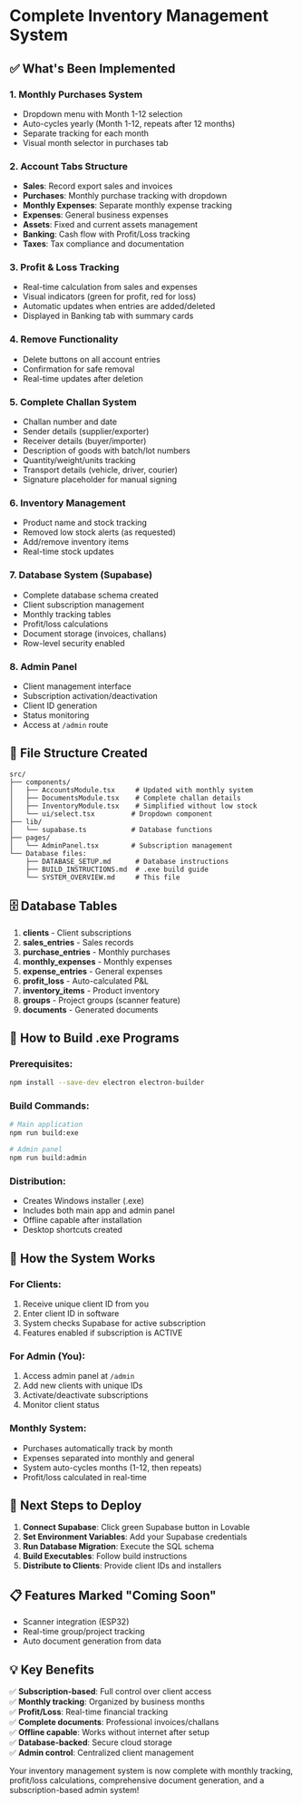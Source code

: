 # Complete Inventory Management System

## ✅ What's Been Implemented

### 1. **Monthly Purchases System**
- Dropdown menu with Month 1-12 selection
- Auto-cycles yearly (Month 1-12, repeats after 12 months)
- Separate tracking for each month
- Visual month selector in purchases tab

### 2. **Account Tabs Structure** 
- **Sales**: Record export sales and invoices
- **Purchases**: Monthly purchase tracking with dropdown
- **Monthly Expenses**: Separate monthly expense tracking 
- **Expenses**: General business expenses
- **Assets**: Fixed and current assets management
- **Banking**: Cash flow with Profit/Loss tracking
- **Taxes**: Tax compliance and documentation

### 3. **Profit & Loss Tracking**
- Real-time calculation from sales and expenses
- Visual indicators (green for profit, red for loss)
- Automatic updates when entries are added/deleted
- Displayed in Banking tab with summary cards

### 4. **Remove Functionality**
- Delete buttons on all account entries
- Confirmation for safe removal
- Real-time updates after deletion

### 5. **Complete Challan System**
- Challan number and date
- Sender details (supplier/exporter)
- Receiver details (buyer/importer)  
- Description of goods with batch/lot numbers
- Quantity/weight/units tracking
- Transport details (vehicle, driver, courier)
- Signature placeholder for manual signing

### 6. **Inventory Management** 
- Product name and stock tracking
- Removed low stock alerts (as requested)
- Add/remove inventory items
- Real-time stock updates

### 7. **Database System (Supabase)**
- Complete database schema created
- Client subscription management
- Monthly tracking tables
- Profit/loss calculations
- Document storage (invoices, challans)
- Row-level security enabled

### 8. **Admin Panel**
- Client management interface
- Subscription activation/deactivation
- Client ID generation
- Status monitoring
- Access at `/admin` route

## 📁 File Structure Created

```
src/
├── components/
│   ├── AccountsModule.tsx     # Updated with monthly system
│   ├── DocumentsModule.tsx    # Complete challan details
│   ├── InventoryModule.tsx    # Simplified without low stock
│   └── ui/select.tsx         # Dropdown component
├── lib/
│   └── supabase.ts           # Database functions
├── pages/
│   └── AdminPanel.tsx        # Subscription management
└── Database files:
    ├── DATABASE_SETUP.md      # Database instructions
    ├── BUILD_INSTRUCTIONS.md  # .exe build guide
    └── SYSTEM_OVERVIEW.md     # This file
```

## 🗄️ Database Tables

1. **clients** - Client subscriptions
2. **sales_entries** - Sales records  
3. **purchase_entries** - Monthly purchases
4. **monthly_expenses** - Monthly expenses
5. **expense_entries** - General expenses
6. **profit_loss** - Auto-calculated P&L
7. **inventory_items** - Product inventory
8. **groups** - Project groups (scanner feature)
9. **documents** - Generated documents

## 🔧 How to Build .exe Programs

### Prerequisites:
```bash
npm install --save-dev electron electron-builder
```

### Build Commands:
```bash
# Main application
npm run build:exe

# Admin panel  
npm run build:admin
```

### Distribution:
- Creates Windows installer (.exe)
- Includes both main app and admin panel
- Offline capable after installation
- Desktop shortcuts created

## 🎯 How the System Works

### For Clients:
1. Receive unique client ID from you
2. Enter client ID in software
3. System checks Supabase for active subscription
4. Features enabled if subscription is ACTIVE

### For Admin (You):
1. Access admin panel at `/admin`
2. Add new clients with unique IDs
3. Activate/deactivate subscriptions
4. Monitor client status

### Monthly System:
- Purchases automatically track by month
- Expenses separated into monthly and general
- System auto-cycles months (1-12, then repeats)
- Profit/loss calculated in real-time

## 🚀 Next Steps to Deploy

1. **Connect Supabase**: Click green Supabase button in Lovable
2. **Set Environment Variables**: Add your Supabase credentials
3. **Run Database Migration**: Execute the SQL schema
4. **Build Executables**: Follow build instructions
5. **Distribute to Clients**: Provide client IDs and installers

## 📋 Features Marked "Coming Soon"
- Scanner integration (ESP32)
- Real-time group/project tracking
- Auto document generation from data

## 💡 Key Benefits

✅ **Subscription-based**: Full control over client access  
✅ **Monthly tracking**: Organized by business months  
✅ **Profit/Loss**: Real-time financial tracking  
✅ **Complete documents**: Professional invoices/challans  
✅ **Offline capable**: Works without internet after setup  
✅ **Database-backed**: Secure cloud storage  
✅ **Admin control**: Centralized client management  

Your inventory management system is now complete with monthly tracking, profit/loss calculations, comprehensive document generation, and a subscription-based admin system!